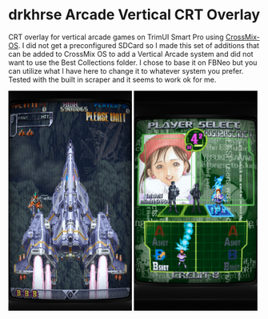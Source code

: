 # drkhrse Arcade Vertical CRT Overlay
CRT overlay for vertical arcade games on TrimUI Smart Pro using [CrossMix-OS](https://github.com/cizia64/CrossMix-OS). I did not get a preconfigured SDCard so I made this set of additions that can be added to CrossMix OS to add a Vertical Arcade system and did not want to use the Best Collections folder. I chose to base it on FBNeo but you can utilize what I have here to change it to whatever system you prefer. Tested with the built in scraper and it seems to work ok for me.

<img src="/screenshots/vertical_16_10_example.png" width="49%">  <img src="/screenshots/vertical_4_3_example.png" width="49%">
